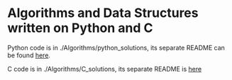 # Algorithms and Data Structures written on Python and C

Python code is in ./Algorithms/python_solutions, its separate README can be
found [here](./Algorithms/python_solutions/README.md).

C code is in ./Algorithms/C_solutions, its separate README is
[here](./Algorithms/C_solutions/README.md)
